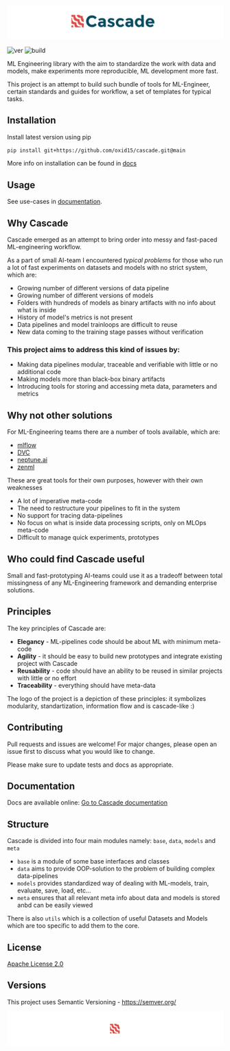 ![header](cascade/docs/imgs/header.png)

![ver](https://img.shields.io/github/v/release/oxid15/cascade?style=plastic)
![build](https://github.com/oxid15/cascade/actions/workflows/python-package.yml/badge.svg)

ML Engineering library with the aim to standardize the work with data and models, make experiments more reproducible, ML development more fast.  

This project is an attempt to build such bundle of tools for ML-Engineer, certain standards and guides for 
workflow, a set of templates for typical tasks.



## Installation
Install latest version using pip 
```bash
pip install git+https://github.com/oxid15/cascade.git@main
```
More info on installation can be found in [docs](https://oxid15.github.io/cascade/quickstart.html#installation)


## Usage

See use-cases in [documentation](https://oxid15.github.io/cascade/quickstart.html).


## Why Cascade

Cascade emerged as an attempt to bring order into messy and fast-paced ML-engineering workflow.  

As a part of small AI-team I encountered *typical problems* for those who run a lot of fast experiments on datasets and models with no strict system, which are:

 * Growing number of different versions of data pipeline
 * Growing number of different versions of models
 * Folders with hundreds of models as binary artifacts with no info about what is inside
 * History of model's metrics is not present
 * Data pipelines and model trainloops are difficult to reuse
 * New data coming to the training stage passes without verification 



### This project aims to address this kind of issues by:

 * Making data pipelines modular, traceable and verifiable with little or no additional code
 * Making models more than black-box binary artifacts
 * Introducing tools for storing and accessing meta data, parameters and metrics



## Why not other solutions

For ML-Engineering teams there are a number of tools available, which are:
 * [mlflow](https://mlflow.org/)
 * [DVC](https://dvc.org/)
 * [neptune.ai](https://neptune.ai/)
 * [zenml](https://github.com/zenml-io/zenml)

These are great tools for their own purposes, however with their own weaknesses
 * A lot of imperative meta-code
 * The need to restructure your pipelines to fit in the system
 * No support for tracing data-pipelines
 * No focus on what is inside data processing scripts, only on MLOps meta-code
 * Difficult to manage quick experiments, prototypes



## Who could find Cascade useful

Small and fast-prototyping AI-teams could use it as a tradeoff between total missingness of any ML-Engineering framework and demanding enterprise solutions.



## Principles

The key principles of Cascade are:
 * **Elegancy** - ML-pipelines code should be about ML with minimum meta-code
 * **Agility** - it should be easy to build new prototypes and integrate existing project with Cascade
 * **Reusability** - code should have an ability to be reused in similar projects with little or no effort
 * **Traceability** - everything should have meta-data

The logo of the project is a depiction of these principles: it symbolizes modularity, standartization, information flow and is cascade-like :)



## Contributing

Pull requests and issues are welcome! For major changes, please open an issue first to discuss what you would like to change.

Please make sure to update tests and docs as appropriate.



## Documentation

Docs are available online:  [Go to Cascade documentation](https://oxid15.github.io/cascade/)



## Structure

Cascade is divided into four main modules namely: `base`, `data`, `models` and `meta`  

- `base` is a module of some base interfaces and classes 
- `data` aims to provide OOP-solution to the problem of building complex data-pipelines
- `models` provides standardized way of dealing with ML-models, train, evaluate, save, load, etc...
- `meta` ensures that all relevant meta info about data and models is stored anbd can be easily viewed

There is also `utils` which is a collection of useful Datasets and Models which are too specific to add them to the core.



## License

[Apache License 2.0](https://choosealicense.com/licenses/apache-2.0/) 



## Versions

This project uses Semantic Versioning - https://semver.org/

![footer](cascade/docs/imgs/footer.png)
